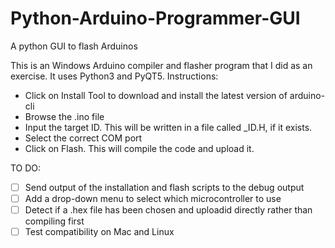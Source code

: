 # Python-Arduino-Programmer-GUI
A python GUI to flash Arduinos

This is an Windows Arduino compiler and flasher program that I did as an exercise. It uses Python3 and PyQT5. 
Instructions:
- Click on Install Tool to download and install the latest version of arduino-cli
- Browse the .ino file
- Input the target ID. This will be written in a file called _ID.H, if it exists.
- Select the correct COM port
- Click on Flash. This will compile the code and upload it.

TO DO:
- [ ] Send output of the installation and flash scripts to the debug output
- [ ] Add a drop-down menu to select which microcontroller to use
- [ ] Detect if a .hex file has been chosen and uploadid directly rather than compiling first
- [ ] Test compatibility on Mac and Linux
